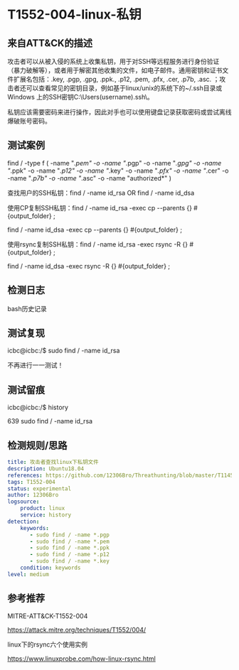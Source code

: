 # T1552-004-linux-私钥

## 来自ATT&CK的描述

攻击者可以从被入侵的系统上收集私钥，用于对SSH等远程服务进行身份验证（暴力破解等），或者用于解密其他收集的文件，如电子邮件。通用密钥和证书文件扩展名包括：.key, .pgp, .gpg, .ppk., .p12, .pem, .pfx, .cer, .p7b, .asc. ；攻击者还可以查看常见的密钥目录，例如基于linux/unix的系统下的~/.ssh目录或Windows 上的SSH密钥C:\Users(username).ssh\。

私钥应该需要密码来进行操作，因此对手也可以使用键盘记录获取密码或尝试离线爆破账号密码。

## 测试案例

find / -type f ( -name "*.pem" -o -name "*.pgp" -o -name "*.gpg" -o -name "*.ppk" -o -name "*.p12" -o -name "*.key" -o -name "*.pfx" -o -name "*.cer" -o -name "*.p7b" -o -name "*.asc" -o -name "authorized*" )

查找用户的SSH私钥：find / -name id_rsa OR find / -name id_dsa

使用CP复制SSH私钥：find / -name id_rsa -exec cp --parents {} #{output_folder} ;

find / -name id_dsa -exec cp --parents {} #{output_folder} ;

使用rsync复制SSH私钥：find / -name id_rsa -exec rsync -R {} #{output_folder} ;

find / -name id_dsa -exec rsync -R {} #{output_folder} ;

## 检测日志

bash历史记录

## 测试复现

icbc@icbc:/$ sudo find / -name id_rsa

不再进行一一测试！

## 测试留痕

icbc@icbc:/$ history

639  sudo find / -name id_rsa

## 检测规则/思路

```yml
title: 攻击者查找linux下私钥文件
description: Ubuntu18.04
references: https://github.com/12306Bro/Threathunting/blob/master/T1145-linux-私钥.md
tags: T1552-004
status: experimental
author: 12306Bro
logsource:
    product: linux
    service: history
detection:
    keywords:
       - sudo find / -name *.pgp
       - sudo find / -name *.pem
       - sudo find / -name *.ppk
       - sudo find / -name *.p12
       - sudo find / -name *.key
    condition: keywords
level: medium
```

## 参考推荐

MITRE-ATT&CK-T1552-004

<https://attack.mitre.org/techniques/T1552/004/>

linux下的rsync六个使用实例

<https://www.linuxprobe.com/how-linux-rsync.html>
